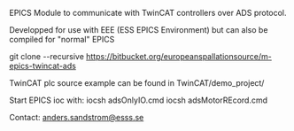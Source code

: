 EPICS Module to communicate with TwinCAT controllers over ADS protocol.

Developped for use with EEE (ESS EPICS Environment) but can also be compiled for "normal" EPICS

git clone --recursive https://bitbucket.org/europeanspallationsource/m-epics-twincat-ads

TwinCAT plc source example  can be found in TwinCAT/demo_project/

Start EPICS ioc with:
iocsh adsOnlyIO.cmd
iocsh adsMotorREcord.cmd


Contact: anders.sandstrom@esss.se
